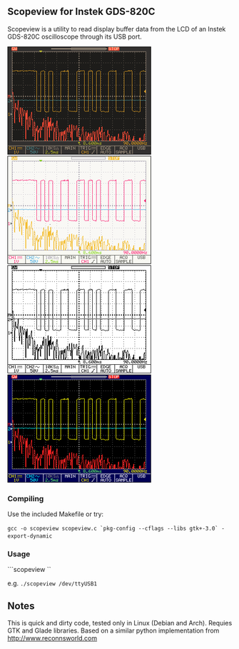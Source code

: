 ## Scopeview for Instek GDS-820C

Scopeview is a utility to read display buffer data from the LCD of an Instek GDS-820C oscilloscope through its USB port.

  <img style="border: 1px solid black; margin-right: 1em;}" src="https://github.com/windsorschmidt/scopeview/raw/master/screenshot_dark.png">
  <img style="border: 1px solid black; margin-right: 1em;}" src="https://github.com/windsorschmidt/scopeview/raw/master/screenshot_light.png">
  <img style="border: 1px solid black; margin-right: 1em;}" src="https://github.com/windsorschmidt/scopeview/raw/master/screenshot_mono.png">
  <img style="border: 1px solid black; margin-right: 1em;}" src="https://github.com/windsorschmidt/scopeview/raw/master/screenshot_orig.png">

### Compiling

Use the included Makefile or try:

```gcc -o scopeview scopeview.c `pkg-config --cflags --libs gtk+-3.0` -export-dynamic```

### Usage

```scopeview <serial-device>``

e.g. ```./scopeview /dev/ttyUSB1```

## Notes

This is quick and dirty code, tested only in Linux (Debian and Arch). Requies GTK and Glade libraries. Based on a similar python implementation from http://www.reconnsworld.com
